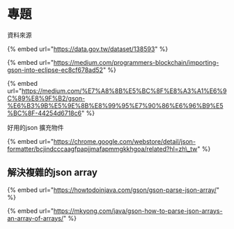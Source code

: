 # 專題

資料來源

{% embed url="https://data.gov.tw/dataset/138593" %}



{% embed url="https://medium.com/programmers-blockchain/importing-gson-into-eclipse-ec8cf678ad52" %}

{% embed url="https://medium.com/%E7%A8%8B%E5%BC%8F%E8%A3%A1%E6%9C%89%E8%9F%B2/gson-%E6%B3%9B%E5%9E%8B%E8%99%95%E7%90%86%E6%96%B9%E5%BC%8F-44254d6718c6" %}

好用的json 擴充物件

{% embed url="https://chrome.google.com/webstore/detail/json-formatter/bcjindcccaagfpapjjmafapmmgkkhgoa/related?hl=zh\_tw" %}

## 解決複雜的json array

{% embed url="https://howtodoinjava.com/gson/gson-parse-json-array/" %}

{% embed url="https://mkyong.com/java/gson-how-to-parse-json-arrays-an-array-of-arrays/" %}



